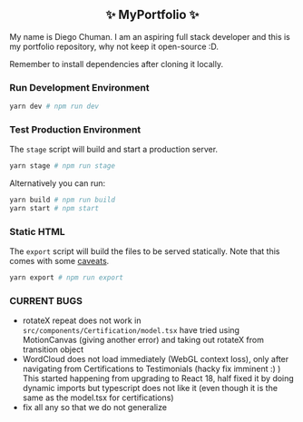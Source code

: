 <h2 align="center">
  ✨ MyPortfolio ✨
</h2>

My name is Diego Chuman. I am an aspiring full stack developer and this is my portfolio repository, why not keep it open-source :D.

Remember to install dependencies after cloning it locally.

### Run Development Environment

```bash
yarn dev # npm run dev
```

### Test Production Environment

The `stage` script will build and start a production server.

```bash
yarn stage # npm run stage
```

Alternatively you can run:

```bash
yarn build # npm run build
yarn start # npm start
```

### Static HTML

The `export` script will build the files to be served statically. Note that this comes with some [caveats](https://nextjs.org/docs/advanced-features/static-html-export).

```bash
yarn export # npm run export
```

### CURRENT BUGS

- rotateX repeat does not work in `src/components/Certification/model.tsx` have tried using MotionCanvas (giving another error) and taking out rotateX from transition object
- WordCloud does not load immediately (WebGL context loss), only after navigating from Certifications to Testimonials (hacky fix imminent :) ) This started happening from upgrading to React 18, half fixed it by doing dynamic imports but typescript does not like it (even though it is the same as the model.tsx for certifications)
- fix all any so that we do not generalize
